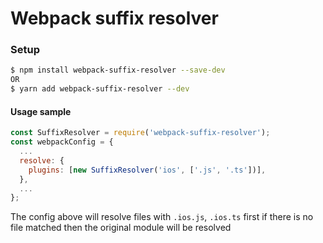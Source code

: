 # Webpack suffix resolver

### Setup
```bash
$ npm install webpack-suffix-resolver --save-dev
OR 
$ yarn add webpack-suffix-resolver --dev
```

#### Usage sample
```javascript
const SuffixResolver = require('webpack-suffix-resolver');
const webpackConfig = {
  ...
  resolve: {
    plugins: [new SuffixResolver('ios', ['.js', '.ts'])],
  },
  ...
};
```
The config above will resolve files with ``.ios.js``, ``.ios.ts`` first if there is no file matched then the original module will be resolved

